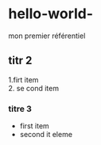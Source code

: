 # hello-world-
mon premier référentiel

##  titr 2
1.firt item  
2. se cond  item 
### titre 3
- first item 
- second it eleme
